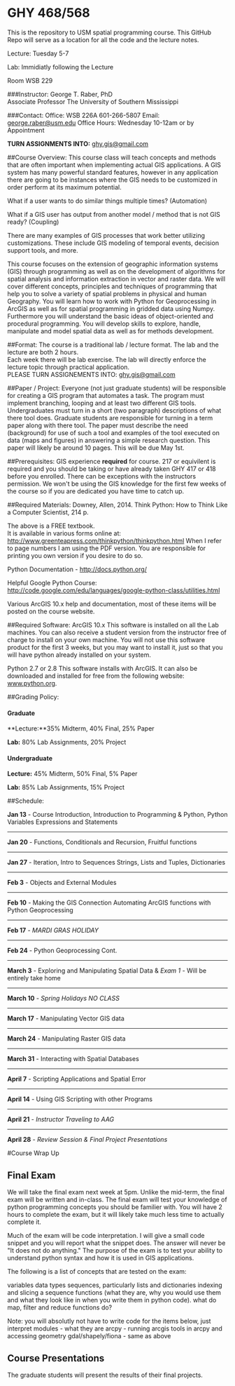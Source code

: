# GHY 468/568

This is the repository to USM spatial programming course.  This GitHub Repo will serve as a location for all the code and the lecture notes.  

Lecture: Tuesday 5-7

Lab: Immidiatly following the Lecture

Room WSB 229

###Instructor:
George T. Raber, PhD  
Associate Professor
The University of Southern Mississippi

###Contact:
Office: WSB 226A 601-266-5807
Email: george.raber@usm.edu
Office Hours: Wednesday 10-12am or by Appointment

**TURN ASSIGNMENTS INTO:**
ghy.gis@gmail.com

##Course Overview:
This course class will teach concepts and methods that are often important when implementing actual GIS applications.  A GIS system has many powerful standard features, however in any application there are going to be instances where the GIS needs to be customized in order perform at its maximum potential.  

What if a user wants to do similar things multiple times?  (Automation)

What if a GIS user has output from another model / method that is not GIS ready?  (Coupling)

There are many examples of GIS processes that work better utilizing customizations.  These include GIS modeling of temporal events, decision support tools, and more.

This course focuses on the extension of geographic information systems (GIS) through programming as well
as on the development of algorithms for spatial analysis and information extraction in vector and raster data. We will cover
different concepts, principles and techniques of programming that help you to solve a variety of spatial problems in physical
and human Geography. You will learn how to work with Python for Geoprocessing in ArcGIS as well as for spatial
programming in gridded data using Numpy. Furthermore you will understand the basic ideas of object-oriented and
procedural programming. You will develop skills to explore, handle, manipulate and model spatial data as well as for
methods development.

##Format:
The course is a traditional lab / lecture format.  The lab and the lecture are both 2 hours.  
Each week there will be lab exercise. The lab will directly enforce the lecture topic through practical application.  
PLEASE TURN ASSIGNEMENTS INTO: ghy.gis@gmail.com

##Paper / Project:
Everyone (not just graduate students) will be responsible for creating a GIS program that automates a task.  The program must implement branching, looping and at least two different GIS tools.  Undergraduates must turn in a short (two paragraph) descriptions of what there tool does.  Graduate students are responsible for turning in a term paper along with there tool.  The paper must describe the need (background) for use of such a tool and examples of the tool executed on data (maps and figures) in answering a simple research question.  This paper will likely be around 10 pages.  This will be due May 1st.

##Prerequisites:
GIS experience **required** for course.  217 or equivilent is required and you should be taking or have already taken GHY 417 or 418 before you enrolled.  There can be exceptions with the instructors permission.  We won't be using the GIS knowledge for the first few weeks of the course so if you are dedicated you have time to catch up.

##Required Materials:
Downey, Allen, 2014. Think Python: How to Think Like a Computer Scientist, 214 p.

The above is a FREE textbook.  
It is available in various forms online at: http://www.greenteapress.com/thinkpython/thinkpython.html
When I refer to page numbers I am using the PDF version.  You are responsible for printing you own version if you desire to do so.

Python Documentation - http://docs.python.org/

Helpful Google Python Course: http://code.google.com/edu/languages/google-python-class/utilities.html

Various ArcGIS 10.x help and documentation, most of these items will be posted on the course website.

##Required Software:
ArcGIS 10.x This software is installed on all the Lab machines.  You can also receive a student version from the instructor free of charge to install on your own machine.  You will not use this software product for the first 3 weeks, but you may want to install it, just so that you will have python already installed on your system.

Python 2.7 or 2.8 This software installs with ArcGIS.  It can also be downloaded and installed for free from the following website: www.python.org.

##Grading Policy:

#### Graduate

**Lecture:**35% Midterm, 40% Final, 25% Paper

**Lab:** 80% Lab Assignments, 20% Project
#### Undergraduate

**Lecture:** 45% Midterm, 50% Final, 5% Paper

**Lab:** 85% Lab Assignments, 15% Project

##Schedule:

**Jan 13** - Course Introduction, Introduction to Programming & Python, Python Variables Expressions and Statements
- - - - - -
**Jan 20** - Functions, Conditionals and Recursion, Fruitful functions
- - - - - -
**Jan 27** - Iteration, Intro to Sequences Strings, Lists and Tuples, Dictionaries
- - - - - -
**Feb 3** - Objects and External Modules
- - - - - -
**Feb 10** - Making the GIS Connection Automating ArcGIS functions with Python Geoprocessing
- - - - - -
**Feb 17** - *MARDI GRAS HOLIDAY*
- - - - - -
**Feb 24** - Python Geoprocessing Cont.
- - - - - -
**March 3** - Exploring and Manipulating Spatial Data & *Exam 1* - Will be entirely take home 
- - - - - -
**March 10** - *Spring Holidays NO CLASS*
- - - - - -
**March 17** - Manipulating Vector GIS data
- - - - - -
**March 24** - Manipulating Raster GIS data
- - - - - -
**March 31** - Interacting with Spatial Databases
- - - - - -
**April 7** - Scripting Applications and Spatial Error
- - - - - -
**April 14** - Using GIS Scripting with other Programs
- - - - - -
**April 21** - *Instructor Traveling to AAG*
- - - - - -
**April 28** - *Review Session & Final Project Presentations*


#Course Wrap Up
## Final Exam

We will take the final exam next week at 5pm. 
Unlike the mid-term, the final exam will be written and in-class.  The final exam will test your knowledge of python programming concepts you should be familier with.
You will have 2 hours to complete the exam, but it will likely take much less time to actually complete it.

Much of the exam will be code interpretation.  I will give a small code snippet and you will report what the snippet does.  The answer will never be "It does not do anything."
The purpose of the exam is to test your ability to understand python syntax and how it is used in GIS applications.

The following is a list of concepts that are tested on the exam:

variables
data types
sequences, particularly lists and dictionaries
indexing and slicing a sequence
functions (what they are, why you would use them and what they look like in when you write them in python code).
what do map, filter and reduce functions do?

Note: you will absolutly not have to write code for the items below, just interpret
modules - what they are
arcpy - running arcgis tools in arcpy and accessing geometry
gdal/shapely/fiona - same as above

## Course Presentations
The graduate students will present the results of their final projects.






